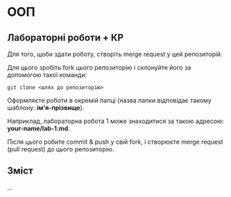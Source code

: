 # ООП

## Лабораторні роботи + КР

Для того, щоби здати роботу, створіть merge request у цей репозиторій.

Для цього зробіть fork цього репозиторію і склонуйте його за допомогою такої команди:

`git clone <шлях до репозиторію>`

Оформляєте роботи в окремій папці (назва папки відповідає такому шаблону: **ім'я-прізвище**).

Наприклад, лабораторна робота 1 може знаходитися за такою адресою: **your-name/lab-1.md**.

Після цього робите commit & push у свій fork, і створюєте merge request (pull request) до цього репозиторію.

## Зміст

...
